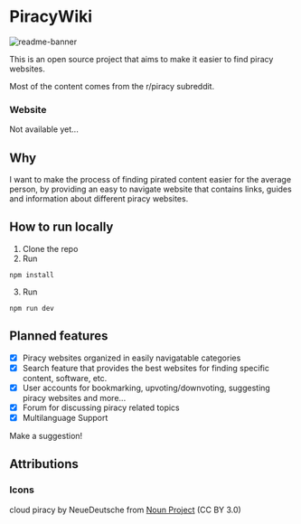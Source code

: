 # PiracyWiki

![readme-banner](https://github.com/bemo10/PiracyWiki/assets/65511906/57e2afa8-9509-4472-8e07-ca5403661099)

This is an open source project that aims to make it easier to find piracy websites.

Most of the content comes from the r/piracy subreddit.

### Website
Not available yet...

## Why

I want to make the process of finding pirated content easier for the average person, by providing an easy to navigate website that contains links, guides and information about different piracy websites.

## How to run locally

1. Clone the repo
2. Run
```
npm install
```
3. Run
```
npm run dev
```

## Planned features

- [x] Piracy websites organized in easily navigatable categories
- [x] Search feature that provides the best websites for finding specific content, software, etc.
- [x] User accounts for bookmarking, upvoting/downvoting, suggesting piracy websites and more...
- [x] Forum for discussing piracy related topics
- [x] Multilanguage Support

Make a suggestion!

## Attributions

### Icons

cloud piracy by NeueDeutsche from <a href="https://thenounproject.com/browse/icons/term/cloud-piracy/" target="_blank" title="cloud piracy Icons">Noun Project</a> (CC BY 3.0)
